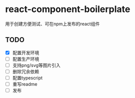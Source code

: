 # react-component-boilerplate
用于创建方便测试、可在npm上发布的react组件

## TODO
- [x] 配置开发环境
- [ ] 配置生产环境
- [ ] 支持png/svg等图片引入
- [ ] 删除冗余依赖
- [ ] 配置typescript
- [ ] 重写readme
- [ ] 发布
